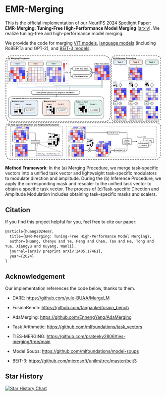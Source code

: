 # EMR-Merging

This is the official implementation of our NeurIPS 2024 Spotlight Paper: **EMR-Merging: Tuning-Free High-Performance Model Merging** ([arxiv](https://arxiv.org/abs/2405.17461)).
We realize tuning-free and high-performance model merging.

We provide the code for merging [ViT models](./merge_vit), [language models](./merge_lm) (including RoBERTa and GPT-2), and [BEiT-3 models](./merge_beit3).

<img src='./png/method-main.jpg'>

**Method Framework**: In the (a) Merging Procedure, we merge task-specific vectors into a unified task vector and lightweight task-specific modulators to modulate direction and amplitude. During the (b) Inference Procedure, we apply the corresponding mask and rescaler to the unified task vector to obtain a specific task vector. The process of (c)Task-specific Direction and Amplitude Modulation includes obtaining task-specific masks and scalers.



## Citation
If you find this project helpful for you, feel free to cite our paper:
```
@article{huang2024emr,
  title={EMR-Merging: Tuning-Free High-Performance Model Merging},
  author={Huang, Chenyu and Ye, Peng and Chen, Tao and He, Tong and Yue, Xiangyu and Ouyang, Wanli},
  journal={arXiv preprint arXiv:2405.17461},
  year={2024}
}
```


## Acknowledgement
Our implementation references the code below, thanks to them.

- DARE: https://github.com/yule-BUAA/MergeLM

- FusionBench: https://github.com/tanganke/fusion_bench

- AdaMerging: https://github.com/EnnengYang/AdaMerging

- Task Arithmetic: https://github.com/mlfoundations/task_vectors

- TIES-MERGING: https://github.com/prateeky2806/ties-merging/tree/main

- Model Soups: https://github.com/mlfoundations/model-soups

- BEiT-3: https://github.com/microsoft/unilm/tree/master/beit3

  
## Star History

[![Star History Chart](https://api.star-history.com/svg?repos=harveyhuang18/EMR_Merging&type=Timeline)](https://star-history.com/#harveyhuang18/EMR_Merging&Timeline)

